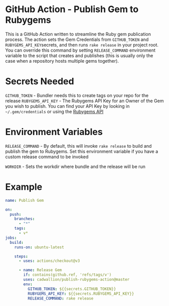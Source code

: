# GitHub Action - Publish Gem to Rubygems

This is a GitHub Action written to streamline the Ruby gem publication process.  The action sets the Gem Credentials from `GITHUB_TOKEN` and `RUBYGEMS_API_KEY`secrets, and then runs `rake release` in your project root.  You can override this command by setting `RELEASE_COMMAND` environment variable to the script that creates and publishes (this is usually only the case when a repository hosts multiple gems together).

# Secrets Needed

`GITHUB_TOKEN` - Bundler needs this to create tags on your repo for the release
`RUBYGEMS_API_KEY` - The Rubygems API Key for an Owner of the Gem you wish to publish.  You can find your API Key by looking in `~/.gem/credentials` or using the [Rubygems API](https://guides.rubygems.org/rubygems-org-api/#misc-methods)

# Environment Variables

`RELEASE_COMMAND` - By default, this will invoke `rake release` to build and publish the gem to Rubygems.  Set this environment variable if you have a custom release command to be invoked

`WORKDIR` - Sets the workdir where bundle and the release will be run

# Example

```yml
name: Publish Gem

on:
  push:
    branches:
      - "*"
    tags:
      - v*
jobs:
  build:
    runs-on: ubuntu-latest

    steps:
      - uses: actions/checkout@v3

      - name: Release Gem
        if: contains(github.ref, 'refs/tags/v')
        uses: cadwallion/publish-rubygems-action@master
        env:
          GITHUB_TOKEN: ${{secrets.GITHUB_TOKEN}}
          RUBYGEMS_API_KEY: ${{secrets.RUBYGEMS_API_KEY}}
          RELEASE_COMMAND: rake release
```
